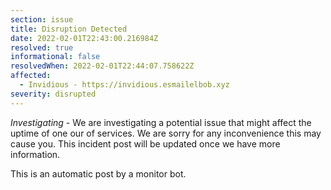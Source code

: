 ```yaml
---
section: issue
title: Disruption Detected
date: 2022-02-01T22:43:00.216984Z
resolved: true
informational: false
resolvedWhen: 2022-02-01T22:44:07.758622Z
affected:
  - Invidious - https://invidious.esmailelbob.xyz
severity: disrupted
---
```

*Investigating* - We are investigating a potential issue that might affect the uptime of one our of services. We are sorry for any inconvenience this may cause you. This incident post will be updated once we have more information.

This is an automatic post by a monitor bot.
        